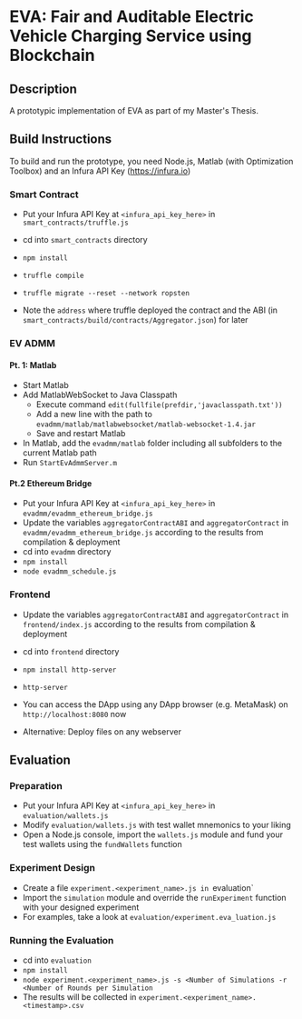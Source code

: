 # EVA: Fair and Auditable Electric Vehicle Charging Service using Blockchain

## Description
A prototypic implementation of EVA as part of my Master's Thesis.

## Build Instructions
To build and run the prototype, you need Node.js, Matlab (with Optimization Toolbox) and an Infura API Key (https://infura.io)

### Smart Contract
* Put your Infura API Key at `<infura_api_key_here>` in `smart_contracts/truffle.js`
* cd into `smart_contracts` directory
* `npm install`
* `truffle compile`
* `truffle migrate --reset --network ropsten`

* Note the `address` where truffle deployed the contract and the ABI (in `smart_contracts/build/contracts/Aggregator.json`) for later

### EV ADMM
#### Pt. 1: Matlab
* Start Matlab
* Add MatlabWebSocket to Java Classpath
  * Execute command `edit(fullfile(prefdir,'javaclasspath.txt'))`
  * Add a new line with the path to `evadmm/matlab/matlabwebsocket/matlab-websocket-1.4.jar`
  * Save and restart Matlab
* In Matlab, add the `evadmm/matlab` folder including all subfolders to the current Matlab path
* Run `StartEvAdmmServer.m`

#### Pt.2 Ethereum Bridge
* Put your Infura API Key at `<infura_api_key_here>` in `evadmm/evadmm_ethereum_bridge.js`
* Update the variables `aggregatorContractABI` and `aggregatorContract` in `evadmm/evadmm_ethereum_bridge.js` according to the results from compilation & deployment
* cd into `evadmm` directory
* `npm install`
* `node evadmm_schedule.js`

### Frontend
* Update the variables `aggregatorContractABI` and `aggregatorContract` in `frontend/index.js` according to the results from compilation & deployment
* cd into `frontend` directory
* `npm install http-server`
* `http-server`

* You can access the DApp using any DApp browser (e.g. MetaMask) on `http://localhost:8080` now

* Alternative: Deploy files on any webserver

## Evaluation
### Preparation
* Put your Infura API Key at `<infura_api_key_here>` in `evaluation/wallets.js`
* Modify `evaluation/wallets.js` with test wallet mnemonics to your liking
* Open a Node.js console, import the `wallets.js` module and fund your test wallets using the `fundWallets` function

### Experiment Design
* Create a file `experiment.<experiment_name>.js in `evaluation`
* Import the `simulation` module and override the `runExperiment` function with your designed experiment
* For examples, take a look at `evaluation/experiment.eva_luation.js`

### Running the Evaluation
* cd into `evaluation`
* `npm install`
* `node experiment.<experiment_name>.js -s <Number of Simulations -r <Number of Rounds per Simulation`
* The results will be collected in `experiment.<experiment_name>.<timestamp>.csv`
